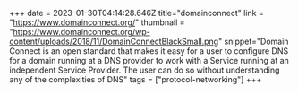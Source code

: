 +++
date = 2023-01-30T04:14:28.646Z
title="domainconnect"
link = "https://www.domainconnect.org/"
thumbnail = "https://www.domainconnect.org/wp-content/uploads/2018/11/DomainConnectBlackSmall.png"
snippet="Domain Connect is an open standard that makes it easy for a user to configure DNS for a domain running at a DNS provider to work with a Service running at an independent Service Provider. The user can do so without understanding any of the complexities of DNS"
tags = ["protocol-networking"]
+++
